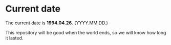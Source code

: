 # Current date

The current date is **1994.04.26.** (YYYY.MM.DD.)

This repository will be good when the world ends, so we will know how long it lasted.